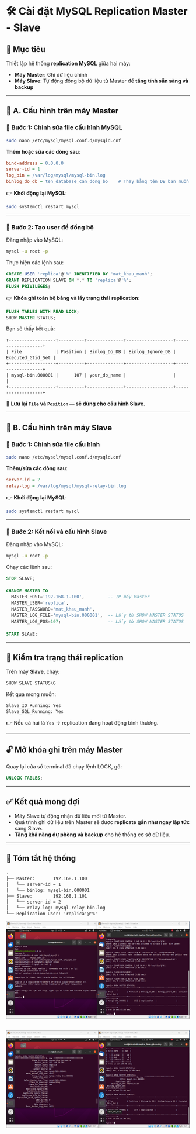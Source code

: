 # 🛠️ Cài đặt MySQL Replication Master - Slave

## 🎯 Mục tiêu

Thiết lập hệ thống **replication MySQL** giữa hai máy:  
- **Máy Master**: Ghi dữ liệu chính  
- **Máy Slave**: Tự động đồng bộ dữ liệu từ Master để **tăng tính sẵn sàng và backup**

---

## 🧩 A. Cấu hình trên máy **Master**

### 🔹 Bước 1: Chỉnh sửa file cấu hình MySQL

```bash
sudo nano /etc/mysql/mysql.conf.d/mysqld.cnf
```

**Thêm hoặc sửa các dòng sau**:

```ini
bind-address = 0.0.0.0
server-id = 1
log_bin = /var/log/mysql/mysql-bin.log
binlog_do_db = ten_database_can_dong_bo    # Thay bằng tên DB bạn muốn replicate
```

👉 **Khởi động lại MySQL**:

```bash
sudo systemctl restart mysql
```

---

### 🔹 Bước 2: Tạo user để đồng bộ

Đăng nhập vào MySQL:

```bash
mysql -u root -p
```

Thực hiện các lệnh sau:

```sql
CREATE USER 'replica'@'%' IDENTIFIED BY 'mat_khau_manh';
GRANT REPLICATION SLAVE ON *.* TO 'replica'@'%';
FLUSH PRIVILEGES;
```

👉 **Khóa ghi toàn bộ bảng và lấy trạng thái replication:**

```sql
FLUSH TABLES WITH READ LOCK;
SHOW MASTER STATUS;
```

Bạn sẽ thấy kết quả:

```
+------------------+----------+--------------+------------------+-------------------+
| File             | Position | Binlog_Do_DB | Binlog_Ignore_DB | Executed_Gtid_Set |
+------------------+----------+--------------+------------------+-------------------+
| mysql-bin.000001 |      107 | your_db_name |                  |                   |
+------------------+----------+--------------+------------------+-------------------+
```

📌 **Lưu lại `File` và `Position` — sẽ dùng cho cấu hình Slave.**

---

## 🧩 B. Cấu hình trên máy **Slave**

### 🔸 Bước 1: Chỉnh sửa file cấu hình

```bash
sudo nano /etc/mysql/mysql.conf.d/mysqld.cnf
```

**Thêm/sửa các dòng sau**:

```ini
server-id = 2
relay-log = /var/log/mysql/mysql-relay-bin.log
```

👉 **Khởi động lại MySQL**:

```bash
sudo systemctl restart mysql
```

---

### 🔸 Bước 2: Kết nối và cấu hình Slave

Đăng nhập vào MySQL:

```bash
mysql -u root -p
```

Chạy các lệnh sau:

```sql
STOP SLAVE;

CHANGE MASTER TO
  MASTER_HOST='192.168.1.100',         -- IP máy Master
  MASTER_USER='replica',
  MASTER_PASSWORD='mat_khau_manh',
  MASTER_LOG_FILE='mysql-bin.000001',  -- Lấy từ SHOW MASTER STATUS
  MASTER_LOG_POS=107;                  -- Lấy từ SHOW MASTER STATUS

START SLAVE;
```

---

## 🧪 Kiểm tra trạng thái replication

Trên máy **Slave**, chạy:

```sql
SHOW SLAVE STATUS\G
```

Kết quả mong muốn:

```text
Slave_IO_Running: Yes
Slave_SQL_Running: Yes
```

👉 Nếu cả hai là `Yes` → replication đang hoạt động bình thường.

---

## 🔓 Mở khóa ghi trên máy Master

Quay lại cửa sổ terminal đã chạy lệnh LOCK, gõ:

```sql
UNLOCK TABLES;
```

---

## ✅ Kết quả mong đợi

- Máy Slave tự động nhận dữ liệu mới từ Master.
- Quá trình ghi dữ liệu trên Master sẽ được **replicate gần như ngay lập tức** sang Slave.
- **Tăng khả năng dự phòng và backup** cho hệ thống cơ sở dữ liệu.

---

## 📌 Tóm tắt hệ thống

```
.
├── Master:       192.168.1.100
│   └── server-id = 1
│   └── binlog: mysql-bin.000001
├── Slave:        192.168.1.101
│   └── server-id = 2
│   └── relay-log: mysql-relay-bin.log
└── Replication User: 'replica'@'%'
```

![](img1.png)

![](img2.png)
---
